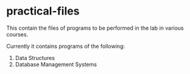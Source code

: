 # practical-files
This contain the files of programs to be performed in the lab in various courses.


Currently it contains programs of the following:
1. Data Structures
2. Database Management Systems
